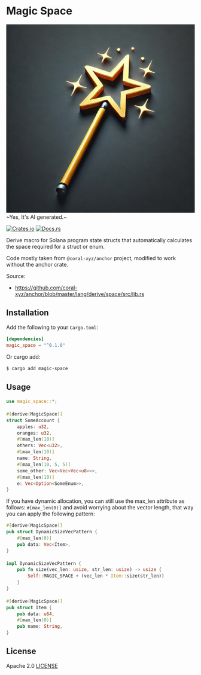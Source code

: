 # Magic Space

![Logo](./images/stars.jpg) ~Yes, It's AI generated.~

[![Crates.io](https://img.shields.io/crates/v/magic-space.svg)](https://crates.io/crates/magic-space)
[![Docs.rs](https://docs.rs/magic-space/badge.svg)](https://docs.rs/magic-space)

Derive macro for Solana program state structs that automatically calculates the space required for a struct or enum.

Code mostly taken from `@coral-xyz/anchor` project, modified to work without the anchor crate.

Source:

- https://github.com/coral-xyz/anchor/blob/master/lang/derive/space/src/lib.rs

## Installation

Add the following to your `Cargo.toml`:

```toml
[dependencies]
magic_space = "^0.1.0"
```

Or cargo add:

```sh
$ cargo add magic-space
```

## Usage

```rust
use magic_space::*;

#[derive(MagicSpace)]
struct SomeAccount {
    apples: u32,
    oranges: u32,
    #[max_len(10)]
    others: Vec<u32>,
    #[max_len(10)]
    name: String,
    #[max_len(10, 5, 5)]
    some_other: Vec<Vec<Vec<u8>>>,
    #[max_len(10)]
    e: Vec<Option<SomeEnum>>,
}
```

If you have dynamic allocation, you can still use the max_len attribute as follows: `#[max_len(0)]` and avoid worrying about the vector length, that way you can apply the following pattern:

```rust
#[derive(MagicSpace)]
pub struct DynamicSizeVecPattern {
    #[max_len(0)]
    pub data: Vec<Item>,
}

impl DynamicSizeVecPattern {
    pub fn size(vec_len: usize, str_len: usize) -> usize {
        Self::MAGIC_SPACE + (vec_len * Item::size(str_len))
    }
}

#[derive(MagicSpace)]
pub struct Item {
    pub data: u64,
    #[max_len(0)]
    pub name: String,
}
```

## License

Apache 2.0 [LICENSE](LICENSE)
